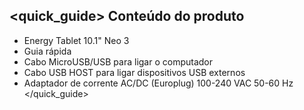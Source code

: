 ## <quick_guide> Conteúdo do produto
* Energy Tablet 10.1" Neo 3
* Guia rápida
*	Cabo MicroUSB/USB para ligar o computador
*	Cabo USB HOST para ligar dispositivos USB externos
*	Adaptador de corrente AC/DC (Europlug) 100-240 VAC 50-60 Hz
</quick_guide>

